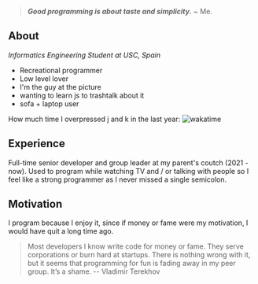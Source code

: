 > ***Good programming is about taste and simplicity.*** ~ Me.

## About

 *Informatics Engineering Student at USC, Spain*

- Recreational programmer
- Low level lover 
- I'm the guy at the picture
- wanting to learn js to trashtalk about it
- sofa + laptop user

How much time I overpressed j and k in the last year: ![wakatime](https://wakatime.com/badge/user/2a7b4567-ab1f-4fb2-98ff-2b3fdbf94654.svg)

## Experience

Full-time senior developer and group leader at my parent's coutch (2021 -
now). Used to program while watching TV and / or talking with people so I feel
like a strong programmer as I never missed a single semicolon.

## Motivation

I program because I enjoy it, since if money or fame were my motivation, I would have quit a long time ago.


> Most developers I know write code for money or fame. They serve corporations or burn hard at startups. There is nothing wrong with it, but it seems that programming for fun is fading away in my peer group. It’s a shame. -- Vladimir Terekhov
